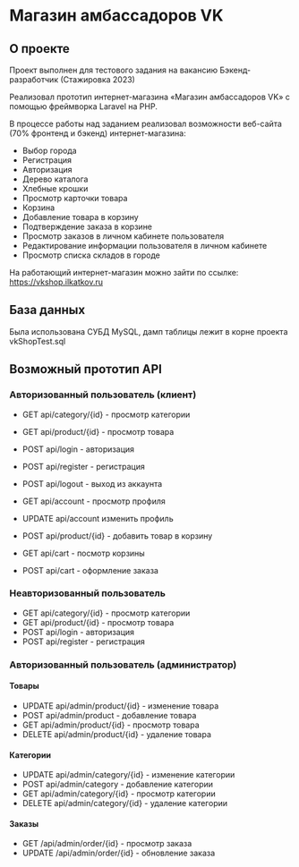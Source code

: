 # Магазин амбассадоров VK

## О проекте

Проект выполнен для тестового задания на вакансию Бэкенд-разработчик (Стажировка 2023)

Реализовал прототип интернет-магазина «Магазин амбассадоров VK» с помощью фреймворка Laravel на PHP. 

В процессе работы над заданием реализовал возможности веб-сайта (70% фронтенд и бэкенд)
интернет-магазина:

- Выбор города
- Регистрация
- Авторизация
- Дерево каталога
- Хлебные крошки
- Просмотр карточки товара
- Корзина
- Добавление товара в корзину
- Подтверждение заказа в корзине
- Просмотр заказов в личном кабинете пользователя
- Редактирование информации пользователя в личном кабинете
- Просмотр списка складов в городе

На работающий интернет-магазин можно зайти по ссылке: https://vkshop.ilkatkov.ru

## База данных

Была использована СУБД MySQL, дамп таблицы лежит в корне проекта vkShopTest.sql

## Возможный прототип API

### Авторизованный пользователь (клиент) 

- GET api/category/{id} - просмотр категории
- GET api/product/{id} - просмотр товара
- POST api/login - авторизация
- POST api/register - регистрация 

- POST api/logout - выход из аккаунта
- GET api/account - просмотр профиля
- UPDATE api/account изменить профиль
- POST api/product/{id} - добавить товар в корзину
- GET api/cart - посмотр корзины
- POST api/cart - оформление заказа 

### Неавторизованный пользователь 

- GET api/category/{id} - просмотр категории
- GET api/product/{id} - просмотр товара
- POST api/login - авторизация
- POST api/register - регистрация 

### Авторизованный пользователь (администратор) 

#### Товары
- UPDATE api/admin/product/{id} - изменение товара
- POST api/admin/product - добавление товара
- GET api/admin/product/{id} - просмотр товара
- DELETE api/admin/product/{id} - удаление товара 

#### Категории
- UPDATE api/admin/category/{id} - изменение категории
- POST api/admin/category - добавление категории
- GET api/admin/category/{id} - просмотр категории
- DELETE api/admin/category/{id} - удаление категории 

#### Заказы
- GET /api/admin/order/{id} - просмотр заказа
- UPDATE /api/admin/order/{id} - обновление заказа


